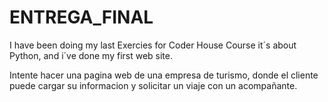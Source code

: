 # ENTREGA_FINAL
I have been doing my last Exercies for Coder House Course it´s about Python, and i´ve done my first web site. 

Intente hacer una pagina web de una empresa de turismo, donde el cliente puede cargar su informacion y solicitar un viaje con un acompañante.
